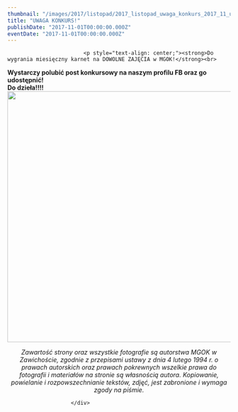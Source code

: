 ```yaml
---
thumbnail: "/images/2017/listopad/2017_listopad_uwaga_konkurs_2017_11_uwaga_konkurs_plakat-karate-1-Kopia.jpg"
title: "UWAGA KONKURS!"
publishDate: "2017-11-01T00:00:00.000Z"
eventDate: "2017-11-01T00:00:00.000Z"
---
```


<div class="entry-content">
							
							<p style="text-align: center;"><strong>Do wygrania miesięczny karnet na DOWOLNE ZAJĘCIA w MGOK!</strong><br>
<strong> Wystarczy polubić post konkursowy na naszym profilu FB oraz go udostępnić!</strong><br>
<strong> Do dzieła!!!!</strong><br>
<img fetchpriority="high" decoding="async" class="aligncenter size-full wp-image-5372" src="/images/2017/listopad/2017_listopad_uwaga_konkurs_2017_11_uwaga_konkurs_plakat-karate-1-Kopia.jpg" alt="" width="800" height="565" srcset="/images/2017/listopad/2017_listopad_uwaga_konkurs_2017_11_uwaga_konkurs_plakat-karate-1-Kopia.jpg 800w, /images/2017/listopad/plakat-karate-1-Kopia-300x212.jpg 300w, /images/2017/listopad/plakat-karate-1-Kopia-768x542.jpg 768w" sizes="(max-width: 800px) 100vw, 800px"></p>
<p style="text-align: center;"><em>Zawartość strony oraz wszystkie fotografie są autorstwa MGOK w Zawichoście, zgodnie z przepisami ustawy z dnia 4 lutego 1994 r. o prawach autorskich oraz prawach pokrewnych wszelkie prawa do fotografii i materiałów na stronie są własnością autora. Kopiowanie, powielanie i rozpowszechnianie tekstów, zdjęć, jest zabronione i wymaga zgody na piśmie.</em></p>
						
						</div>
